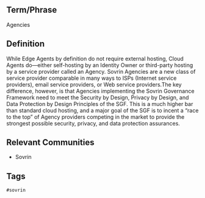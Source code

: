 ## Term/Phrase
Agencies

## Definition
While Edge Agents by definition do not require external hosting, Cloud Agents do&mdash;either self-hosting by an Identity Owner or third-party hosting by a service provider called an Agency. Sovrin Agencies are a new class of service provider comparable in many ways to ISPs (Internet service providers), email service providers, or Web service providers.The key difference, however, is that Agencies implementing the Sovrin Governance Framework need to meet the Security by Design, Privacy by Design, and Data Protection by Design Principles of the SGF. This is a much higher bar than standard cloud hosting, and a major goal of the SGF is to incent a &ldquo;race to the top&rdquo; of Agency providers competing in the market to provide the strongest possible security, privacy, and data protection assurances.

## Relevant Communities
* Sovrin

## Tags
```
#sovrin
```
